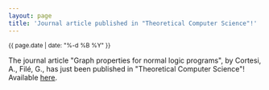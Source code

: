 ```yaml
---
layout: page
title: 'Journal article published in "Theoretical Computer Science"!'
---
```


<small>{{ page.date | date: "%-d %B %Y" }}</small>

The journal article "Graph properties for normal logic programs", by Cortesi, A., Filé, G., has just been published in "Theoretical Computer Science"! Available [here](https://doi.org/10.1016/0304-3975(93)90172-P).
